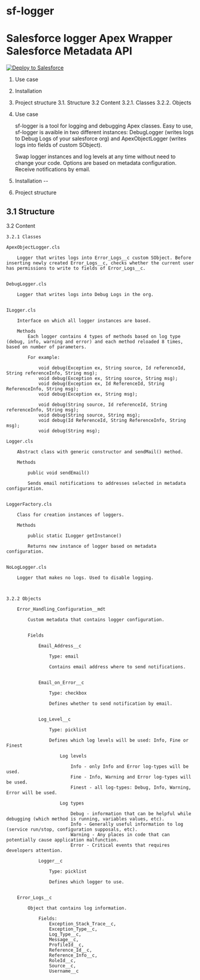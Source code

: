 # sf-logger
Salesforce logger
Apex Wrapper Salesforce Metadata API
====================================
 
<a href="https://githubsfdeploy.herokuapp.com?owner=financialforcedev&repo=apex-mdapi">
  <img alt="Deploy to Salesforce"
       src="https://raw.githubusercontent.com/afawcett/githubsfdeploy/master/src/main/webapp/resources/img/deploy.png">
</a>

1. Use case

2. Installation

3. Project structure
	3.1. Structure
	3.2 Content
		3.2.1. Classes
		3.2.2. Objects	



1. Use case

	sf-logger is a tool for logging and debugging Apex classes. 
	Easy to use, sf-logger is avaible in two different instances: DebugLogger (writes logs to Debug Logs of your salesforce org) and ApexObjectLogger (writes logs into fields of custom SObject). 

	Swap logger instances and log levels at any time without need to change your code. Options are based on metadata configuration.
	Receive notifications by email.



2. Installation
--


3. Project structure

3.1 Structure
--



3.2 Content

	3.2.1 Classes

	ApexObjectLogger.cls

		Logger that writes logs into Error_Logs__c custom SObject. Before inserting newly created Error_Logs__c, checks whether the current user has permissions to write to fields of Error_Logs__c.


	DebugLogger.cls

		Logger that writes logs into Debug Logs in the org. 


	ILogger.cls

		Interface on which all logger instances are based.

		Methods 
			Each logger contains 4 types of methods based on log type (debug, info, warning and error) and each method reloaded 8 times, based on number of parameters. 

			For example:

			    void debug(Exception ex, String source, Id referenceId, String referenceInfo, String msg);
			    void debug(Exception ex, String source, String msg);
			    void debug(Exception ex, Id ReferenceId, String ReferenceInfo, String msg);
			    void debug(Exception ex, String msg);
			    
			    void debug(String source, Id referenceId, String referenceInfo, String msg);
			    void debug(String source, String msg);
			    void debug(Id ReferenceId, String ReferenceInfo, String msg);
			    void debug(String msg);

	Logger.cls

		Abstract class with generic constructor and sendMail() method.

		Methods

			public void sendEmail()

			Sends email notifications to addresses selected in metadata configuration.

	
	LoggerFactory.cls

		Class for creation instances of loggers.

		Methods

			public static ILogger getInstance()

			Returns new instance of logger based on metadata configuration. 


	NoLogLogger.cls

		Logger that makes no logs. Used to disable logging.



	3.2.2 Objects

		Error_Handling_Configuration__mdt

			Custom metadata that contains logger configuration. 

			
			Fields

				Email_Address__c

					Type: email

					Contains email address where to send notifications.


				Email_on_Error__c

					Type: checkbox

					Defines whether to send notification by email.


				Log_Level__c

					Type: picklist

					Defines which log levels will be used: Info, Fine or Finest

						Log levels

							Info - only Info and Error log-types will be used.
							Fine - Info, Warning and Error log-types will be used.
							Finest - all log-types: Debug, Info, Warning, Error will be used.

						Log types

							Debug - information that can be helpful while debugging (which method is running, variables values, etc).
							Info - Generally useful information to log (service run/stop, configuration supposals, etc).
							Warning - Any places in code that can potentially cause application malfunction.
							Error - Critical events that requires developers attention.

				Logger__c

					Type: picklist

					Defines which logger to use.


		Error_Logs__c

			Object that contains log information.

				Fields:
					Exception_Stack_Trace__c,
					Exception_Type__c,
					Log_Type__c,
					Message__c,
					ProfileId__c,
				 	Reference_Id__c,
			 	 	Reference_Info__c,
			 	 	RoleId__c,
			 	 	Source__c,
			 	 	Username__c












